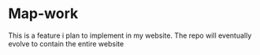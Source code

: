 # Map-work

This is a feature i plan to implement in my website.
The repo will eventually evolve to contain the entire website
